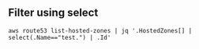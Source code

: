 ## Filter using select ##
```
aws route53 list-hosted-zones | jq '.HostedZones[] | select(.Name=="test.") | .Id'
```

